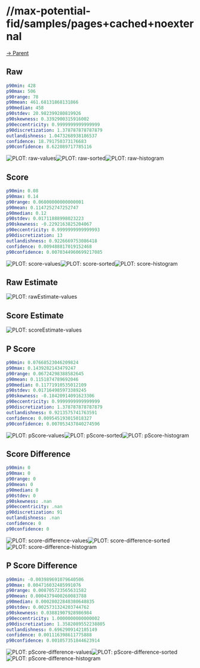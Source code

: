 
# //max-potential-fid/samples/pages+cached+noexternal

[→ Parent](../..)


## Raw


```yaml
p90min: 428
p90max: 506
p90range: 78
p90mean: 461.68131868131866
p90median: 458
p90stdev: 20.982399280819926
p90skewness: 0.3392900315916002
p90eccentricity: 0.9999999999999999
p90discretization: 1.378787878787879
outlandishness: 1.0473268938186537
confidence: 18.791750373176683
p90confidence: 8.622089717785116

```

![PLOT: raw-values](./raw/values.svg)![PLOT: raw-sorted](./raw/sorted.svg)![PLOT: raw-histogram](./raw/histogram.svg)
## Score


```yaml
p90min: 0.08
p90max: 0.14
p90range: 0.06000000000000001
p90mean: 0.1147252747252747
p90median: 0.12
p90stdev: 0.01711888998023223
p90skewness: -0.2292163825204067
p90eccentricity: 0.9999999999999993
p90discretization: 13
outlandishness: 0.9226669753086418
confidence: 0.009488817019152468
p90confidence: 0.0070344960699217085

```

![PLOT: score-values](./score/values.svg)![PLOT: score-sorted](./score/sorted.svg)![PLOT: score-histogram](./score/histogram.svg)
## Raw Estimate

![PLOT: rawEstimate-values](./rawEstimate/values.svg)
## Score Estimate

![PLOT: scoreEstimate-values](./scoreEstimate/values.svg)
## P Score


```yaml
p90min: 0.07668523046209824
p90max: 0.1439282143479247
p90range: 0.06724298388582645
p90mean: 0.1151874789692046
p90median: 0.11771910535012109
p90stdev: 0.017164985973389245
p90skewness: -0.18420914091623306
p90eccentricity: 0.9999999999999999
p90discretization: 1.378787878787879
outlandishness: 0.9213575741763591
confidence: 0.009545193015018327
p90confidence: 0.007053437840274596

```

![PLOT: pScore-values](./pScore/values.svg)![PLOT: pScore-sorted](./pScore/sorted.svg)![PLOT: pScore-histogram](./pScore/histogram.svg)
## Score Difference


```yaml
p90min: 0
p90max: 0
p90range: 0
p90mean: 0
p90median: 0
p90stdev: 0
p90skewness: .nan
p90eccentricity: .nan
p90discretization: 91
outlandishness: .nan
confidence: 0
p90confidence: 0

```

![PLOT: score-difference-values](./score-difference/values.svg)![PLOT: score-difference-sorted](./score-difference/sorted.svg)![PLOT: score-difference-histogram](./score-difference/histogram.svg)
## P Score Difference


```yaml
p90min: -0.003989691079640506
p90max: 0.004716032485991076
p90range: 0.008705723565631582
p90mean: 0.0004379400260083788
p90median: 0.00028022848380648835
p90stdev: 0.0025731324203744762
p90skewness: 0.03881907928986984
p90eccentricity: 1.0000000000000002
p90discretization: 1.3582089552238805
outlandishness: 0.6962909142185149
confidence: 0.001116398611775888
p90confidence: 0.001057351844623914

```

![PLOT: pScore-difference-values](./pScore-difference/values.svg)![PLOT: pScore-difference-sorted](./pScore-difference/sorted.svg)![PLOT: pScore-difference-histogram](./pScore-difference/histogram.svg)